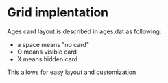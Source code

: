 # Grid implentation 

Ages card layout is described in ages.dat as following:
- a space means "no card"
- O means visible card
- X means hidden card

This allows for easy layout and customization

